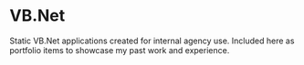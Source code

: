 # VB.Net
Static VB.Net applications created for internal agency use. Included here as portfolio items to showcase my past work and experience. 
